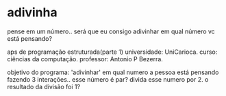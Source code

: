 # adivinha
pense em um número.. será que eu consigo adivinhar em qual número vc está pensando?

aps de programação estruturada(parte 1)
universidade: UniCarioca.
curso: ciências da computação.
professor: Antonio P Bezerra.

objetivo do programa:
'adivinhar' em qual numero a pessoa está pensando fazendo 3 interações.. 
esse número é par? 
divida esse numero por 2.
o resultado da divisão foi 1?
